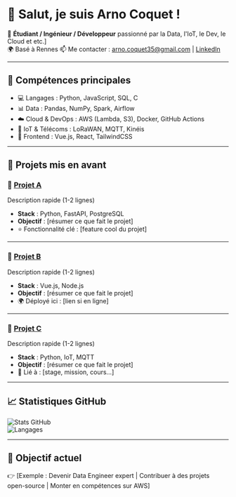 # 👋 Salut, je suis Arno Coquet !  

🎯 **Étudiant / Ingénieur / Développeur** passionné par la Data, l'IoT, le Dev, le Cloud et etc.]  
🌍 Basé à Rennes
📫 Me contacter : arno.coquet35@gmail.com | [LinkedIn](https://linkedin.com/in/arno-coquet)  

---

## 🚀 Compétences principales
- 💻 Langages : Python, JavaScript, SQL, C  
- 📊 Data : Pandas, NumPy, Spark, Airflow  
- ☁️ Cloud & DevOps : AWS (Lambda, S3), Docker, GitHub Actions  
- 📡 IoT & Télécoms : LoRaWAN, MQTT, Kinéis  
- 🎨 Frontend : Vue.js, React, TailwindCSS  

---

## 📌 Projets mis en avant

### 🔹 [Projet A](https://github.com/username/ProjetA)
Description rapide (1-2 lignes)  
- **Stack** : Python, FastAPI, PostgreSQL  
- **Objectif** : [résumer ce que fait le projet]  
- ⭐ Fonctionnalité clé : [feature cool du projet]

---

### 🔹 [Projet B](https://github.com/username/ProjetB)
Description rapide (1-2 lignes)  
- **Stack** : Vue.js, Node.js  
- **Objectif** : [résumer ce que fait le projet]  
- 🌍 Déployé ici : [lien si en ligne]  

---

### 🔹 [Projet C](https://github.com/username/ProjetC)
Description rapide (1-2 lignes)  
- **Stack** : Python, IoT, MQTT  
- **Objectif** : [résumer ce que fait le projet]  
- 📡 Lié à : [stage, mission, cours…]  

---

## 📈 Statistiques GitHub

![Stats GitHub](https://github-readme-stats.vercel.app/api?username=USERNAME&show_icons=true&theme=tokyonight)  
![Langages](https://github-readme-stats.vercel.app/api/top-langs/?username=USERNAME&layout=compact&theme=tokyonight)

---

## 🎯 Objectif actuel
👉 [Exemple : Devenir Data Engineer expert | Contribuer à des projets open-source | Monter en compétences sur AWS]
